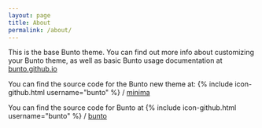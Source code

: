 ```yaml
---
layout: page
title: About
permalink: /about/
---
```


This is the base Bunto theme. You can find out more info about customizing your Bunto theme, as well as basic Bunto usage documentation at [bunto.github.io](http://bunto.github.io/)

You can find the source code for the Bunto new theme at:
{% include icon-github.html username="bunto" %} /
[minima](https://github.com/bunto/minima)

You can find the source code for Bunto at
{% include icon-github.html username="bunto" %} /
[bunto](https://github.com/bunto/bunto)

